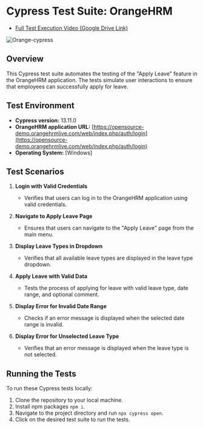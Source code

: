 # Cypress Test Suite: OrangeHRM

 - [Full Test Execution Video (Google Drive Link)](https://drive.google.com/file/d/1Ar1leXhpIaetda1VGdWhpy8bSjUNSNRs/view?usp=sharing)

![Orange-cypress](https://github.com/daiyanrafi/Orange-HRM-automation-cypress/assets/33730802/57e13959-4ba3-45dc-b7d5-51a5957e524c)

## Overview
This Cypress test suite automates the testing of the "Apply Leave" feature in the OrangeHRM application. The tests simulate user interactions to ensure that employees can successfully apply for leave.

## Test Environment
- **Cypress version:** 13.11.0
- **OrangeHRM application URL:** [https://opensource-demo.orangehrmlive.com/web/index.php/auth/login](https://opensource-demo.orangehrmlive.com/web/index.php/auth/login)
- **Operating System:** [Windows]

## Test Scenarios

1. **Login with Valid Credentials**
   - Verifies that users can log in to the OrangeHRM application using valid credentials.

2. **Navigate to Apply Leave Page**
   - Ensures that users can navigate to the "Apply Leave" page from the main menu.

3. **Display Leave Types in Dropdown**
   - Verifies that all available leave types are displayed in the leave type dropdown.

4. **Apply Leave with Valid Data**
   - Tests the process of applying for leave with valid leave type, date range, and optional comment.

5. **Display Error for Invalid Date Range**
   - Checks if an error message is displayed when the selected date range is invalid.

6. **Display Error for Unselected Leave Type**
   - Verifies that an error message is displayed when the leave type is not selected.

## Running the Tests
To run these Cypress tests locally:
1. Clone the repository to your local machine.
2. Install npm packages `npm i`.
3. Navigate to the project directory and run `npx cypress open`.
4. Click on the desired test suite to run the tests.